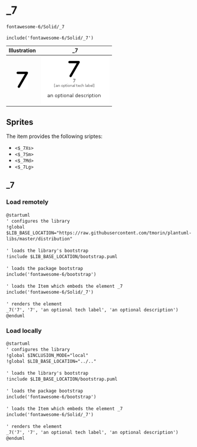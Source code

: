 # _7


```text
fontawesome-6/Solid/_7
```

```text
include('fontawesome-6/Solid/_7')
```



| Illustration | _7 |
| :---: | :---: |
| ![illustration for Illustration](../../fontawesome-6/Solid/_7.png) | ![illustration for _7](../../fontawesome-6/Solid/_7.Local.png) |



## Sprites
The item provides the following sriptes:

- `<$_7Xs>`
- `<$_7Sm>`
- `<$_7Md>`
- `<$_7Lg>`





## _7

### Load remotely
```plantuml
@startuml
' configures the library
!global $LIB_BASE_LOCATION="https://raw.githubusercontent.com/tmorin/plantuml-libs/master/distribution"

' loads the library's bootstrap
!include $LIB_BASE_LOCATION/bootstrap.puml

' loads the package bootstrap
include('fontawesome-6/bootstrap')

' loads the Item which embeds the element _7
include('fontawesome-6/Solid/_7')

' renders the element
_7('7', '7', 'an optional tech label', 'an optional description')
@enduml
```

### Load locally
```plantuml
@startuml
' configures the library
!global $INCLUSION_MODE="local"
!global $LIB_BASE_LOCATION="../.."

' loads the library's bootstrap
!include $LIB_BASE_LOCATION/bootstrap.puml

' loads the package bootstrap
include('fontawesome-6/bootstrap')

' loads the Item which embeds the element _7
include('fontawesome-6/Solid/_7')

' renders the element
_7('7', '7', 'an optional tech label', 'an optional description')
@enduml
```

